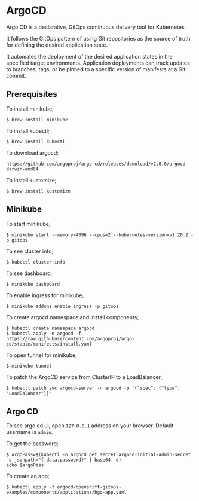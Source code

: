 # ArgoCD
Argo CD is a declarative, GitOps continuous delivery tool for Kubernetes.

It follows the GitOps pattern of using Git repositories as the source of truth for defining the desired application state.

It automates the deployment of the desired application states in the specified target environments. Application deployments can track updates to branches, tags, or be pinned to a specific version of manifests at a Git commit.

## Prerequisites


To install minikube;
```
$ brew install minikube
```

To install kubectl;
```
$ brew install kubectl
```

To download argocd;
```
https://github.com/argoproj/argo-cd/releases/download/v2.0.0/argocd-darwin-amd64
```

To install kustomize;
```
$ brew install kustomize
```

## Minikube
To start minikube;
```
$ minikube start --memory=4096 --cpus=2 --kubernetes-version=v1.20.2 -p gitops
```

To see cluster info;
```
$ kubectl cluster-info
```

To see dashboard;
```
$ minikube dashboard
```

To enable ingress for minikube;
```
$ minikube addons enable ingress -p gitops
```

To create argocd namespace and install components;
```
$ kubectl create namespace argocd
$ kubectl apply -n argocd -f https://raw.githubusercontent.com/argoproj/argo-cd/stable/manifests/install.yaml
```

To open tunnel for minikube;
```
$ minikube tunnel
```

To patch the ArgoCD service from ClusterIP to a LoadBalancer;
```
$ kubectl patch svc argocd-server -n argocd -p '{"spec": {"type": "LoadBalancer"}}'
```


## Argo CD

To see argo cd ui, open `127.0.0.1` address on your browser.
Default username is `admin`.

To get the password;
```
$ argoPass=$(kubectl -n argocd get secret argocd-initial-admin-secret -o jsonpath="{.data.password}" | base64 -d)
echo $argoPass
```

To create an app;
```
$ kubectl apply -f argocd/openshift-gitops-examples/components/applications/bgd-app.yaml
```